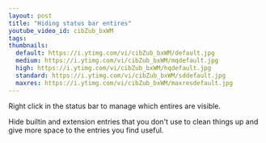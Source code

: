 ```yaml
---
layout: post
title: "Hiding status bar entires"
youtube_video_id: cibZub_bxWM
tags:
thumbnails:
  default: https://i.ytimg.com/vi/cibZub_bxWM/default.jpg
  medium: https://i.ytimg.com/vi/cibZub_bxWM/mqdefault.jpg
  high: https://i.ytimg.com/vi/cibZub_bxWM/hqdefault.jpg
  standard: https://i.ytimg.com/vi/cibZub_bxWM/sddefault.jpg
  maxres: https://i.ytimg.com/vi/cibZub_bxWM/maxresdefault.jpg
---
```


Right click in the status bar to manage which entires are visible.

Hide builtin and extension entries that you don't use to clean things up and give more space to the entries you find useful.
